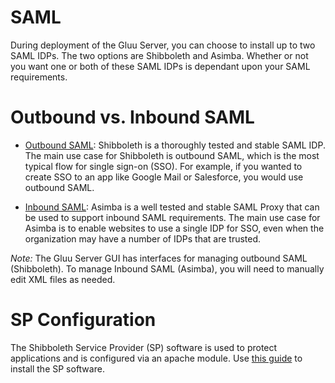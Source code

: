 # SAML

During deployment of the Gluu Server, you can choose to install up to
two SAML IDPs. The two options are Shibboleth and Asimba. Whether or
not you want one or both of these SAML IDPs is dependant upon your SAML
requirements.

# Outbound vs. Inbound SAML

- [Outbound SAML](./outbound-saml.md): Shibboleth is a thoroughly tested
  and stable SAML IDP. The main use case for Shibboleth is outbound
  SAML, which is the most typical flow for single sign-on (SSO). For
  example, if you wanted to create SSO to an app like Google Mail or
  Salesforce, you would use outbound SAML.

- [Inbound SAML](./inbound-saml.md): Asimba is a well tested and stable
  SAML Proxy that can be used to support inbound SAML requirements. The
  main use case for Asimba is to enable websites to use a single IDP for
  SSO, even when the organization may have a number of IDPs that are
  trusted.

*Note:* The Gluu Server GUI has interfaces for managing outbound SAML
(Shibboleth). To manage Inbound SAML (Asimba), you will need to manually
edit XML files as needed.

# SP Configuration

The Shibboleth Service Provider (SP) software is used to protect
applications and is configured via an apache module. Use [this
guide](./saml-sp-configuration.md) to install the SP software.

